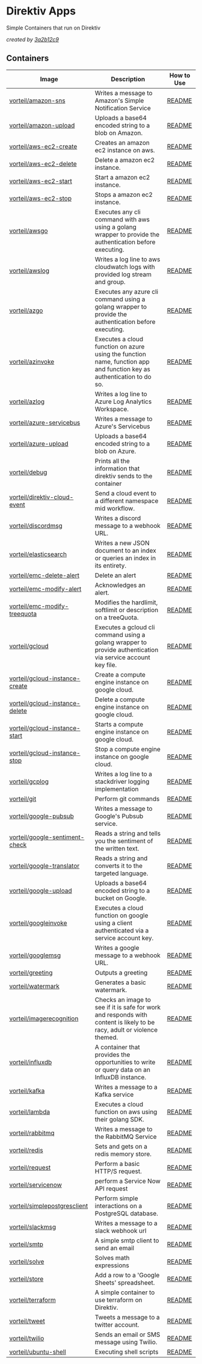 # Direktiv Apps

Simple Containers that run on Direktiv

<em>created by [3a2b12c9](https://github.com/vorteil/direktiv-apps/tree/3a2b12c956daa13c5e2ac274b38a5fd6babe0012)</em>


## Containers

| Image | Description | How to Use |
| ----- | ----------- | ---------- |
| [vorteil/amazon-sns](https://hub.docker.com/r/vorteil/amazon-sns) | Writes a message to Amazon's Simple Notification Service | [README](https://github.com/vorteil/direktiv-apps/tree/master/amazon-sns) |
| [vorteil/amazon-upload](https://hub.docker.com/r/vorteil/amazon-upload) | Uploads a base64 encoded string to a blob on Amazon. | [README](https://github.com/vorteil/direktiv-apps/tree/master/amazon-upload) |
| [vorteil/aws-ec2-create](https://hub.docker.com/r/vorteil/aws-ec2-create) | Creates an amazon ec2 instance on aws. | [README](https://github.com/vorteil/direktiv-apps/tree/master/aws-ec2-create) |
| [vorteil/aws-ec2-delete](https://hub.docker.com/r/vorteil/aws-ec2-delete) | Delete a amazon ec2 instance. | [README](https://github.com/vorteil/direktiv-apps/tree/master/aws-ec2-delete) |
| [vorteil/aws-ec2-start](https://hub.docker.com/r/vorteil/aws-ec2-start) | Start a amazon ec2 instance. | [README](https://github.com/vorteil/direktiv-apps/tree/master/aws-ec2-start) |
| [vorteil/aws-ec2-stop](https://hub.docker.com/r/vorteil/aws-ec2-stop) | Stops a amazon ec2 instance. | [README](https://github.com/vorteil/direktiv-apps/tree/master/aws-ec2-stop) |
| [vorteil/awsgo](https://hub.docker.com/r/vorteil/awsgo) | Executes any cli command with aws using a golang wrapper to provide the authentication before executing. | [README](https://github.com/vorteil/direktiv-apps/tree/master/awsgo) |
| [vorteil/awslog](https://hub.docker.com/r/vorteil/awslog) | Writes a log line to aws cloudwatch logs with provided log stream and group. | [README](https://github.com/vorteil/direktiv-apps/tree/master/awslog) |
| [vorteil/azgo](https://hub.docker.com/r/vorteil/azgo) | Executes any azure cli command using a golang wrapper to provide the authentication before executing. | [README](https://github.com/vorteil/direktiv-apps/tree/master/azgo) |
| [vorteil/azinvoke](https://hub.docker.com/r/vorteil/azinvoke) | Executes a cloud function on azure using the function name, function app and function key as authentication to do so. | [README](https://github.com/vorteil/direktiv-apps/tree/master/azinvoke) |
| [vorteil/azlog](https://hub.docker.com/r/vorteil/azlog) | Writes a log line to Azure Log Analytics Workspace. | [README](https://github.com/vorteil/direktiv-apps/tree/master/azlog) |
| [vorteil/azure-servicebus](https://hub.docker.com/r/vorteil/azure-servicebus) | Writes a message to Azure's Servicebus | [README](https://github.com/vorteil/direktiv-apps/tree/master/azure-servicebus) |
| [vorteil/azure-upload](https://hub.docker.com/r/vorteil/azure-upload) | Uploads a base64 encoded string to a blob on Azure. | [README](https://github.com/vorteil/direktiv-apps/tree/master/azure-upload) |
| [vorteil/debug](https://hub.docker.com/r/vorteil/debug) | Prints all the information that direktiv sends to the container | [README](https://github.com/vorteil/direktiv-apps/tree/master/debug) |
| [vorteil/direktiv-cloud-event](https://hub.docker.com/r/vorteil/direktiv-cloud-event) | Send a cloud event to a different namespace mid workflow. | [README](https://github.com/vorteil/direktiv-apps/tree/master/direktiv-cloud-event) |
| [vorteil/discordmsg](https://hub.docker.com/r/vorteil/discordmsg) | Writes a discord message to a webhook URL. | [README](https://github.com/vorteil/direktiv-apps/tree/master/discordmsg) |
| [vorteil/elasticsearch](https://hub.docker.com/r/vorteil/elasticsearch) | Writes a new JSON document to an index or queries an index in its entirety. | [README](https://github.com/vorteil/direktiv-apps/tree/master/elasticsearch) |
| [vorteil/emc-delete-alert](https://hub.docker.com/r/vorteil/emc-delete-alert) | Delete an alert | [README](https://github.com/vorteil/direktiv-apps/tree/master/emc-delete-alert) |
| [vorteil/emc-modify-alert](https://hub.docker.com/r/vorteil/emc-modify-alert) | Acknowledges an alert. | [README](https://github.com/vorteil/direktiv-apps/tree/master/emc-modify-alert) |
| [vorteil/emc-modify-treequota](https://hub.docker.com/r/vorteil/emc-modify-treequota) | Modifies the hardlimit, softlimit or description on a treeQuota. | [README](https://github.com/vorteil/direktiv-apps/tree/master/emc-modify-treequota) |
| [vorteil/gcloud](https://hub.docker.com/r/vorteil/gcloud) | Executes a gcloud cli command using a golang wrapper to provide authentication via service account key file. | [README](https://github.com/vorteil/direktiv-apps/tree/master/gcloud) |
| [vorteil/gcloud-instance-create](https://hub.docker.com/r/vorteil/gcloud-instance-create) | Create a compute engine instance on google cloud. | [README](https://github.com/vorteil/direktiv-apps/tree/master/gcloud-instance-create) |
| [vorteil/gcloud-instance-delete](https://hub.docker.com/r/vorteil/gcloud-instance-delete) | Delete a compute engine instance on google cloud. | [README](https://github.com/vorteil/direktiv-apps/tree/master/gcloud-instance-delete) |
| [vorteil/gcloud-instance-start](https://hub.docker.com/r/vorteil/gcloud-instance-start) | Starts a compute engine instance on google cloud. | [README](https://github.com/vorteil/direktiv-apps/tree/master/gcloud-instance-start) |
| [vorteil/gcloud-instance-stop](https://hub.docker.com/r/vorteil/gcloud-instance-stop) | Stop a compute engine instance on google cloud. | [README](https://github.com/vorteil/direktiv-apps/tree/master/gcloud-instance-stop) |
| [vorteil/gcplog](https://hub.docker.com/r/vorteil/gcplog) | Writes a log line to a stackdriver logging implementation | [README](https://github.com/vorteil/direktiv-apps/tree/master/gcplog) |
| [vorteil/git](https://hub.docker.com/r/vorteil/git) | Perform git commands | [README](https://github.com/vorteil/direktiv-apps/tree/master/git) |
| [vorteil/google-pubsub](https://hub.docker.com/r/vorteil/google-pubsub) | Writes a message to Google's Pubsub service. | [README](https://github.com/vorteil/direktiv-apps/tree/master/google-pubsub) |
| [vorteil/google-sentiment-check](https://hub.docker.com/r/vorteil/google-sentiment-check) | Reads a string and tells you the sentiment of the written text. | [README](https://github.com/vorteil/direktiv-apps/tree/master/google-sentiment-check) |
| [vorteil/google-translator](https://hub.docker.com/r/vorteil/google-translator) | Reads a string and converts it to the targeted language. | [README](https://github.com/vorteil/direktiv-apps/tree/master/google-translator) |
| [vorteil/google-upload](https://hub.docker.com/r/vorteil/google-upload) | Uploads a base64 encoded string to a bucket on Google. | [README](https://github.com/vorteil/direktiv-apps/tree/master/google-upload) |
| [vorteil/googleinvoke](https://hub.docker.com/r/vorteil/googleinvoke) | Executes a cloud function on google using a client authenticated via a service account key. | [README](https://github.com/vorteil/direktiv-apps/tree/master/googleinvoke) |
| [vorteil/googlemsg](https://hub.docker.com/r/vorteil/googlemsg) | Writes a google message to a webhook URL. | [README](https://github.com/vorteil/direktiv-apps/tree/master/googlemsg) |
| [vorteil/greeting](https://hub.docker.com/r/vorteil/greeting) | Outputs a greeting | [README](https://github.com/vorteil/direktiv-apps/tree/master/greeting) |
| [vorteil/watermark](https://hub.docker.com/r/vorteil/image-watermark) | Generates a basic watermark. | [README](https://github.com/vorteil/direktiv-apps/tree/master/image-watermark) |
| [vorteil/imagerecognition](https://hub.docker.com/r/vorteil/imagerecognition) | Checks an image to see if it is safe for work and responds with content is likely to be racy, adult or violence themed. | [README](https://github.com/vorteil/direktiv-apps/tree/master/imagerecognition) |
| [vorteil/influxdb](https://hub.docker.com/r/vorteil/influxdb) | A container that provides the opportunities to write or query data on an InfluxDB instance. | [README](https://github.com/vorteil/direktiv-apps/tree/master/influxdb) |
| [vorteil/kafka](https://hub.docker.com/r/vorteil/kafka) | Writes a message to a Kafka service | [README](https://github.com/vorteil/direktiv-apps/tree/master/kafka) |
| [vorteil/lambda](https://hub.docker.com/r/vorteil/lambda) | Executes a cloud function on aws using their golang SDK. | [README](https://github.com/vorteil/direktiv-apps/tree/master/lambda) |
| [vorteil/rabbitmq](https://hub.docker.com/r/vorteil/rabbitmq) | Writes a message to the RabbitMQ Service | [README](https://github.com/vorteil/direktiv-apps/tree/master/rabbitmq) |
| [vorteil/redis](https://hub.docker.com/r/vorteil/redis) | Sets and gets on a redis memory store. | [README](https://github.com/vorteil/direktiv-apps/tree/master/redis) |
| [vorteil/request](https://hub.docker.com/r/vorteil/request) | Perform a basic HTTP/S request. | [README](https://github.com/vorteil/direktiv-apps/tree/master/request) |
| [vorteil/servicenow](https://hub.docker.com/r/vorteil/servicenow) | perform a Service Now API request | [README](https://github.com/vorteil/direktiv-apps/tree/master/servicenow) |
| [vorteil/simplepostgresclient](https://hub.docker.com/r/vorteil/simplepostgresclient) | Perform simple interactions on a PostgreSQL database.  | [README](https://github.com/vorteil/direktiv-apps/tree/master/simplepostgresclient) |
| [vorteil/slackmsg](https://hub.docker.com/r/vorteil/slackmsg) | Writes a message to a slack webhook url | [README](https://github.com/vorteil/direktiv-apps/tree/master/slackmsg) |
| [vorteil/smtp](https://hub.docker.com/r/vorteil/smtp) | A simple smtp client to send an email | [README](https://github.com/vorteil/direktiv-apps/tree/master/smtp) |
| [vorteil/solve](https://hub.docker.com/r/vorteil/solve) | Solves math expressions | [README](https://github.com/vorteil/direktiv-apps/tree/master/solve) |
| [vorteil/store](https://hub.docker.com/r/vorteil/store) | Add a row to a 'Google Sheets' spreadsheet. | [README](https://github.com/vorteil/direktiv-apps/tree/master/store) |
| [vorteil/terraform](https://hub.docker.com/r/vorteil/terraform) | A simple container to use terraform on Direktiv. | [README](https://github.com/vorteil/direktiv-apps/tree/master/terraform) |
| [vorteil/tweet](https://hub.docker.com/r/vorteil/tweet) | Tweets a message to a twitter account. | [README](https://github.com/vorteil/direktiv-apps/tree/master/tweet) |
| [vorteil/twilio](https://hub.docker.com/r/vorteil/twilio) | Sends an email or SMS message using Twilio. | [README](https://github.com/vorteil/direktiv-apps/tree/master/twilio) |
| [vorteil/ubuntu-shell](https://hub.docker.com/r/vorteil/ubuntu-shell) | Executing shell scripts | [README](https://github.com/vorteil/direktiv-apps/tree/master/ubuntu-shell) |

